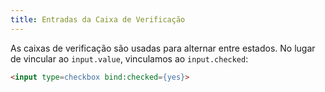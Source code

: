 ```yaml
---
title: Entradas da Caixa de Verificação
---
```


As caixas de verificação são usadas para alternar entre estados. No lugar de vincular ao `input.value`, vinculamos ao `input.checked`:

```html
<input type=checkbox bind:checked={yes}>
```